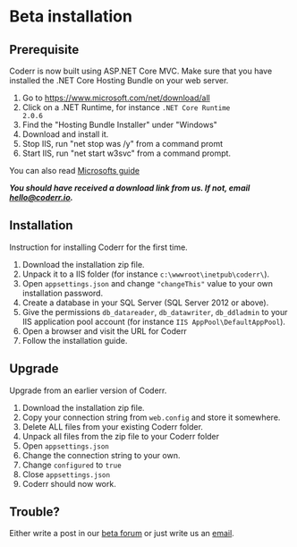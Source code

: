 Beta installation
=========================

## Prerequisite

Coderr is now built using ASP.NET Core MVC. Make sure that you have installed the .NET Core Hosting Bundle on your web server.

1. Go to https://www.microsoft.com/net/download/all
2. Click on a .NET Runtime, for instance <code>.NET Core Runtime 2.0.6</code>
3. Find the "Hosting Bundle Installer" under "Windows"
4. Download and install it.
5. Stop IIS, run "net stop was /y" from a command promt
6. Start IIS, run "net start w3svc" from a command prompt.

You can also read [Microsofts guide](https://docs.microsoft.com/en-us/aspnet/core/host-and-deploy/iis/index?tabs=aspnetcore2x&view=aspnetcore-2.1)


***You should have received a download link from us. If not, email [hello@coderr.io](mailto:hello@coderr.io).***

## Installation

Instruction for installing Coderr for the first time.

1. Download the installation zip file.
2. Unpack it to a IIS folder (for instance `c:\wwwroot\inetpub\coderr\`).
3. Open `appsettings.json` and change `"changeThis"` value to your own installation password.
4. Create a database in your SQL Server (SQL Server 2012 or above).
5. Give the permissions `db_datareader`, `db_datawriter`, `db_ddladmin` to your IIS application pool account (for instance `IIS AppPool\DefaultAppPool`).
6. Open a browser and visit the URL for Coderr
7. Follow the installation guide.

## Upgrade

Upgrade from an earlier version of Coderr.

1. Download the installation zip file.
2. Copy your connection string from `web.config` and store it somewhere.
3. Delete ALL files from your existing Coderr folder.
4. Unpack all files from the zip file to your Coderr folder
5. Open `appsettings.json`
6. Change the connection string to your own.
7. Change `configured` to `true`
8. Close `appsettings.json`
9. Coderr should now work.

## Trouble?

Either write a post in our [beta forum](https://discuss.coderr.io/c/tech-preview) or just write us an [email](mailto:hello@coderr.io).